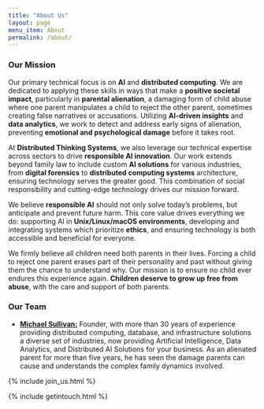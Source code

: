 ```yaml
---
title: "About Us"
layout: page
menu_item: About
permalink: /about/
---
```


### Our Mission

Our primary technical focus is on **AI** and **distributed computing**. We are dedicated to applying these skills in ways that make a **positive societal impact**, particularly in **parental alienation**, a damaging form of child abuse where one parent manipulates a child to reject the other parent, sometimes creating false narratives or accusations. Utilizing **AI-driven insights** and **data analytics**, we work to detect and address early signs of alienation, preventing **emotional and psychological damage** before it takes root.

At **Distributed Thinking Systems**, we also leverage our technical expertise across sectors to drive **responsible AI innovation**. Our work extends beyond family law to include custom **AI solutions** for various industries, from **digital forensics** to **distributed computing systems** architecture, ensuring technology serves the greater good. This combination of social responsibility and cutting-edge technology drives our mission forward.

We believe **responsible AI** should not only solve today’s problems, but anticipate and prevent future harm. This core value drives everything we do: supporting AI in **Unix/Linux/macOS environments**, developing and integrating systems which prioritize **ethics**, and ensuring technology is both accessible and beneficial for everyone.

We firmly believe all children need both parents in their lives. Forcing a child to reject one parent erases part of their personality and past without giving them the chance to understand why. Our mission is to ensure no child ever endures this experience again. **Children deserve to grow up free from abuse**, with the care and support of both parents.

### Our Team
- **[Michael Sullivan:](/about/resume)** Founder, with more than 30 years of experience providing distributed computing, database, and infrastructure solutions a diverse set of industries, now providing Artificial Intelligence, Data Analytics, and Distributed AI Solutions for your business. As an alienated parent for more than five years, he has seen the damage parents can cause and understands the complex family dynamics involved.

{% include join_us.html %}

{% include getintouch.html %}

